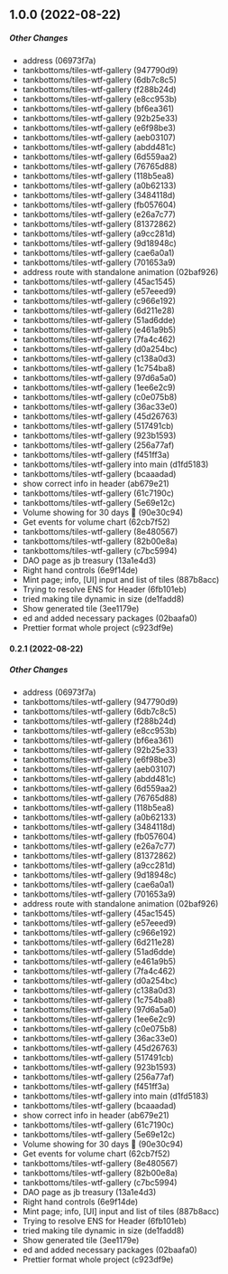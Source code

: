 ## 1.0.0 (2022-08-22)

##### Other Changes

* address (06973f7a)
* tankbottoms/tiles-wtf-gallery (947790d9)
* tankbottoms/tiles-wtf-gallery (6db7c8c5)
* tankbottoms/tiles-wtf-gallery (f288b24d)
* tankbottoms/tiles-wtf-gallery (e8cc953b)
* tankbottoms/tiles-wtf-gallery (bf6ea361)
* tankbottoms/tiles-wtf-gallery (92b25e33)
* tankbottoms/tiles-wtf-gallery (e6f98be3)
* tankbottoms/tiles-wtf-gallery (aeb03107)
* tankbottoms/tiles-wtf-gallery (abdd481c)
* tankbottoms/tiles-wtf-gallery (6d559aa2)
* tankbottoms/tiles-wtf-gallery (76765d88)
* tankbottoms/tiles-wtf-gallery (118b5ea8)
* tankbottoms/tiles-wtf-gallery (a0b62133)
* tankbottoms/tiles-wtf-gallery (3484118d)
* tankbottoms/tiles-wtf-gallery (fb057604)
* tankbottoms/tiles-wtf-gallery (e26a7c77)
* tankbottoms/tiles-wtf-gallery (81372862)
* tankbottoms/tiles-wtf-gallery (a9cc281d)
* tankbottoms/tiles-wtf-gallery (9d18948c)
* tankbottoms/tiles-wtf-gallery (cae6a0a1)
* tankbottoms/tiles-wtf-gallery (701653a9)
* address route with standalone animation (02baf926)
* tankbottoms/tiles-wtf-gallery (45ac1545)
* tankbottoms/tiles-wtf-gallery (e57eeed9)
* tankbottoms/tiles-wtf-gallery (c966e192)
* tankbottoms/tiles-wtf-gallery (6d211e28)
* tankbottoms/tiles-wtf-gallery (51ad6dde)
* tankbottoms/tiles-wtf-gallery (e461a9b5)
* tankbottoms/tiles-wtf-gallery (7fa4c462)
* tankbottoms/tiles-wtf-gallery (d0a254bc)
* tankbottoms/tiles-wtf-gallery (c138a0d3)
* tankbottoms/tiles-wtf-gallery (1c754ba8)
* tankbottoms/tiles-wtf-gallery (97d6a5a0)
* tankbottoms/tiles-wtf-gallery (1ee6e2c9)
* tankbottoms/tiles-wtf-gallery (c0e075b8)
* tankbottoms/tiles-wtf-gallery (36ac33e0)
* tankbottoms/tiles-wtf-gallery (45d26763)
* tankbottoms/tiles-wtf-gallery (517491cb)
* tankbottoms/tiles-wtf-gallery (923b1593)
* tankbottoms/tiles-wtf-gallery (256a77af)
* tankbottoms/tiles-wtf-gallery (f451ff3a)
* tankbottoms/tiles-wtf-gallery into main (d1fd5183)
* tankbottoms/tiles-wtf-gallery (bcaaadad)
*  show correct info in header (ab679e21)
* tankbottoms/tiles-wtf-gallery (61c7190c)
* tankbottoms/tiles-wtf-gallery (5e69e12c)
*  Volume showing for 30 days 🎉 (90e30c94)
*  Get events for volume chart (62cb7f52)
* tankbottoms/tiles-wtf-gallery (8e480567)
* tankbottoms/tiles-wtf-gallery (82b00e8a)
* tankbottoms/tiles-wtf-gallery (c7bc5994)
*  DAO page as jb treasury (13a1e4d3)
*  Right hand controls (6e9f14de)
*  Mint page; info, [UI] input and list of tiles (887b8acc)
*  Trying to resolve ENS for Header (6fb101eb)
*  tried making tile dynamic in size (de1fadd8)
*  Show generated tile (3ee1179e)
* ed and added necessary packages (02baafa0)
*  Prettier format whole project (c923df9e)

#### 0.2.1 (2022-08-22)

##### Other Changes

* address (06973f7a)
* tankbottoms/tiles-wtf-gallery (947790d9)
* tankbottoms/tiles-wtf-gallery (6db7c8c5)
* tankbottoms/tiles-wtf-gallery (f288b24d)
* tankbottoms/tiles-wtf-gallery (e8cc953b)
* tankbottoms/tiles-wtf-gallery (bf6ea361)
* tankbottoms/tiles-wtf-gallery (92b25e33)
* tankbottoms/tiles-wtf-gallery (e6f98be3)
* tankbottoms/tiles-wtf-gallery (aeb03107)
* tankbottoms/tiles-wtf-gallery (abdd481c)
* tankbottoms/tiles-wtf-gallery (6d559aa2)
* tankbottoms/tiles-wtf-gallery (76765d88)
* tankbottoms/tiles-wtf-gallery (118b5ea8)
* tankbottoms/tiles-wtf-gallery (a0b62133)
* tankbottoms/tiles-wtf-gallery (3484118d)
* tankbottoms/tiles-wtf-gallery (fb057604)
* tankbottoms/tiles-wtf-gallery (e26a7c77)
* tankbottoms/tiles-wtf-gallery (81372862)
* tankbottoms/tiles-wtf-gallery (a9cc281d)
* tankbottoms/tiles-wtf-gallery (9d18948c)
* tankbottoms/tiles-wtf-gallery (cae6a0a1)
* tankbottoms/tiles-wtf-gallery (701653a9)
* address route with standalone animation (02baf926)
* tankbottoms/tiles-wtf-gallery (45ac1545)
* tankbottoms/tiles-wtf-gallery (e57eeed9)
* tankbottoms/tiles-wtf-gallery (c966e192)
* tankbottoms/tiles-wtf-gallery (6d211e28)
* tankbottoms/tiles-wtf-gallery (51ad6dde)
* tankbottoms/tiles-wtf-gallery (e461a9b5)
* tankbottoms/tiles-wtf-gallery (7fa4c462)
* tankbottoms/tiles-wtf-gallery (d0a254bc)
* tankbottoms/tiles-wtf-gallery (c138a0d3)
* tankbottoms/tiles-wtf-gallery (1c754ba8)
* tankbottoms/tiles-wtf-gallery (97d6a5a0)
* tankbottoms/tiles-wtf-gallery (1ee6e2c9)
* tankbottoms/tiles-wtf-gallery (c0e075b8)
* tankbottoms/tiles-wtf-gallery (36ac33e0)
* tankbottoms/tiles-wtf-gallery (45d26763)
* tankbottoms/tiles-wtf-gallery (517491cb)
* tankbottoms/tiles-wtf-gallery (923b1593)
* tankbottoms/tiles-wtf-gallery (256a77af)
* tankbottoms/tiles-wtf-gallery (f451ff3a)
* tankbottoms/tiles-wtf-gallery into main (d1fd5183)
* tankbottoms/tiles-wtf-gallery (bcaaadad)
*  show correct info in header (ab679e21)
* tankbottoms/tiles-wtf-gallery (61c7190c)
* tankbottoms/tiles-wtf-gallery (5e69e12c)
*  Volume showing for 30 days 🎉 (90e30c94)
*  Get events for volume chart (62cb7f52)
* tankbottoms/tiles-wtf-gallery (8e480567)
* tankbottoms/tiles-wtf-gallery (82b00e8a)
* tankbottoms/tiles-wtf-gallery (c7bc5994)
*  DAO page as jb treasury (13a1e4d3)
*  Right hand controls (6e9f14de)
*  Mint page; info, [UI] input and list of tiles (887b8acc)
*  Trying to resolve ENS for Header (6fb101eb)
*  tried making tile dynamic in size (de1fadd8)
*  Show generated tile (3ee1179e)
* ed and added necessary packages (02baafa0)
*  Prettier format whole project (c923df9e)

